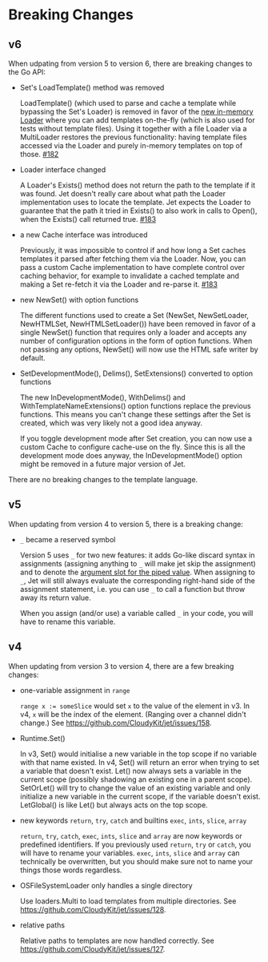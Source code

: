# Breaking Changes

## v6

When udpating from version 5 to version 6, there are breaking changes to the Go API:

- Set's LoadTemplate() method was removed

    LoadTemplate() (which used to parse and cache a template while bypassing the Set's Loader) is removed in favor of the [new in-memory Loader](https://godoc.org/github.com/CloudyKit/jet#InMemLoader) where you can add templates on-the-fly (which is also used for tests without template files). Using it together with a file Loader via a MultiLoader restores the previous functionality: having template files accessed via the Loader and purely in-memory templates on top of those. [#182](https://github.com/CloudyKit/jet/pull/182)

- Loader interface changed

    A Loader's Exists() method does not return the path to the template if it was found. Jet doesn't really care about what path the Loader implementation uses to locate the template. Jet expects the Loader to guarantee that the path it tried in Exists() to also work in calls to Open(), when the Exists() call returned true. [#183](https://github.com/CloudyKit/jet/pull/183)

- a new Cache interface was introduced

    Previously, it was impossible to control if and how long a Set caches templates it parsed after fetching them via the Loader. Now, you can pass a custom Cache implementation to have complete control over caching behavior, for example to invalidate a cached template and making a Set re-fetch it via the Loader and re-parse it. [#183](https://github.com/CloudyKit/jet/pull/183)

- new NewSet() with option functions

    The different functions used to create a Set (NewSet, NewSetLoader, NewHTMLSet, NewHTMLSetLoader()) have been removed in favor of a single NewSet() function that requires only a loader and accepts any number of configuration options in the form of option functions. When not passing any options, NewSet() will now use the HTML safe writer by default.

- SetDevelopmentMode(), Delims(), SetExtensions() converted to option functions

    The new InDevelopmentMode(), WithDelims() and WithTemplateNameExtensions() option functions replace the previous functions. This means you can't change these settings after the Set is created, which was very likely not a good idea anyway.

    If you toggle development mode after Set creation, you can now use a custom Cache to configure cache-use on the fly. Since this is all the development mode does anyway, the InDevelopmentMode() option might be removed in a future major version of Jet.

There are no breaking changes to the template language.

## v5

When updating from version 4 to version 5, there is a breaking change:

- `_` became a reserved symbol

    Version 5 uses `_` for two new features: it adds Go-like discard syntax in assignments (assigning anything to `_` will make jet skip the assignment) and to denote the [argument slot for the piped value](./syntax.md#piped-argument-slot). When assigning to `_`, Jet will still always evaluate the corresponding right-hand side of the assignment statement, i.e. you can use `_` to call a function but throw away its return value.

    When you assign (and/or use) a variable called `_` in your code, you will have to rename this variable.

## v4

When updating from version 3 to version 4, there are a few breaking changes:

- one-variable assignment in `range`

    `range x := someSlice` would set `x` to the value of the element in v3. In v4, `x` will be the index of the element. (Ranging over a channel didn't change.)
    See https://github.com/CloudyKit/jet/issues/158.

- Runtime.Set()

    In v3, Set() would initialise a new variable in the top scope if no variable with that name existed. In v4, Set() will return an error when trying to set a variable that doesn't exist. Let() now always sets a variable in the current scope (possibly shadowing an existing one in a parent scope). SetOrLet() will try to change the value of an existing variable and only initialize a new variable in the current scope, if the variable doesn't exist. LetGlobal() is like Let() but always acts on the top scope.

- new keywords `return`, `try`, `catch` and builtins `exec`, `ints`, `slice`, `array`

    `return`, `try`, `catch`, `exec`, `ints`, `slice` and `array` are now keywords or predefined identifiers. If you previously used `return`, `try` or `catch`, you will have to rename your variables. `exec`, `ints`, `slice` and `array` can technically be overwritten, but you should make sure not to name your things those words regardless.

- OSFileSystemLoader only handles a single directory

    Use loaders.Multi to load templates from multiple directories. See https://github.com/CloudyKit/jet/issues/128.

- relative paths

    Relative paths to templates are now handled correctly. See https://github.com/CloudyKit/jet/issues/127.